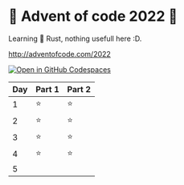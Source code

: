 # 🎄 Advent of code 2022 🎄

Learning 🦀 Rust, nothing usefull here :D.

http://adventofcode.com/2022

[![Open in GitHub Codespaces](https://github.com/codespaces/badge.svg)](https://github.com/codespaces/new?hide_repo_select=true&ref=main&repo=573026937)


| Day | Part 1 | Part 2 |
|---|---|---|
| 1 | ⭐ | ⭐ |
| 2 | ⭐ | ⭐ |
| 3 | ⭐ | ⭐ |
| 4 | ⭐ | ⭐ |
| 5 |   |   |

